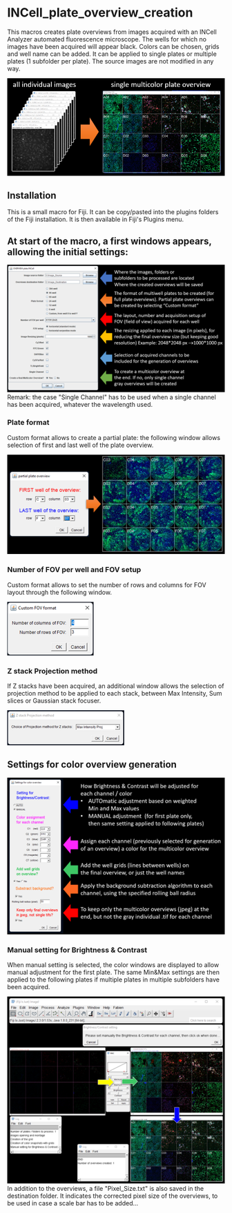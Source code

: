 # INCell_plate_overview_creation
This macros creates plate overviews from images acquired with an INCell Analyzer automated fluorescence microscope. The wells for which no images have been acquired will appear black. Colors can be chosen, grids and well name can be added. It can be applied to single plates or multiple plates (1 subfolder per plate). The source images are not modified in any way.

![Image](https://github.com/FabienKuttler/INCell_plate_overview_creation/blob/main/Images/goal_of_macro.png)

## Installation
This is a small macro for Fiji. It can be copy/pasted into the plugins folders of the Fiji installation. It is then available in Fiji's Plugins menu.
## At start of the macro, a first windows appears, allowing the initial settings:
![Image](https://github.com/FabienKuttler/INCell_plate_overview_creation/blob/main/Images/OVERVIEW_plate_INCell.png)
Remark: the case "Single Channel" has to be used when a single channel has been acquired, whatever the wavelength used.
### Plate format
Custom format allows to create a partial plate: the following window allows selection of first and last well of the plate overview.

![Image](https://github.com/FabienKuttler/INCell_plate_overview_creation/blob/main/Images/partial_plate_overview.png)
### Number of FOV per well and FOV setup
Custom format allows to set the number of rows and columns for FOV layout through the following window.

![Image](https://github.com/FabienKuttler/INCell_plate_overview_creation/blob/main/Images/Custom_FOV_format.png) 
### Z stack Projection method
If Z stacks have been acquired, an additional window allows the selection of projection method to be applied to each stack, between Max Intensity, Sum slices or Gaussian stack focuser.

![Image](https://github.com/FabienKuttler/INCell_plate_overview_creation/blob/main/Images/Z_proj_method.png)
## Settings for color overview generation

![Image](https://github.com/FabienKuttler/INCell_plate_overview_creation/blob/main/Images/color_overview.png)
### Manual setting for Brightness & Contrast
When manual setting is selected, the color windows are displayed to allow manual adjustment for the first plate. The same Min&Max settings are then applied to the following plates if multiple plates in multiple subfolders have been acquired.

![Image](https://github.com/FabienKuttler/INCell_plate_overview_creation/blob/main/Images/manual_setting.png)
In addition to the overviews, a file "Pixel_Size.txt" is also saved in the destination folder. 
It indicates the corrected pixel size of the overviews, to be used in case a scale bar has to be added...
